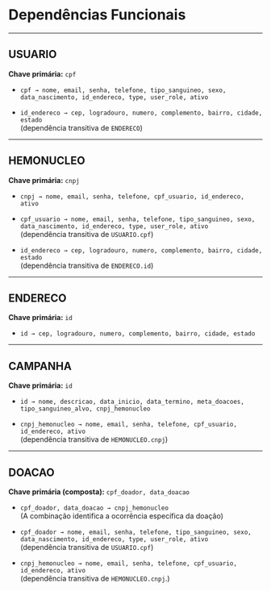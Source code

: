 # Dependências Funcionais

---

## USUARIO

**Chave primária:** `cpf`

- `cpf → nome, email, senha, telefone, tipo_sanguineo, sexo, data_nascimento, id_endereco, type, user_role, ativo`  


- `id_endereco → cep, logradouro, numero, complemento, bairro, cidade, estado`  
  (dependência transitiva de `ENDERECO`)

---

## HEMONUCLEO

**Chave primária:** `cnpj`

- `cnpj → nome, email, senha, telefone, cpf_usuario, id_endereco, ativo`  


- `cpf_usuario → nome, email, senha, telefone, tipo_sanguineo, sexo, data_nascimento, id_endereco, type, user_role, ativo`  
  (dependência transitiva de `USUARIO.cpf`)


- `id_endereco → cep, logradouro, numero, complemento, bairro, cidade, estado`  
  (dependência transitiva de `ENDERECO.id`)

---

## ENDERECO

**Chave primária:** `id`

- `id → cep, logradouro, numero, complemento, bairro, cidade, estado`  

---

## CAMPANHA

**Chave primária:** `id`

- `id → nome, descricao, data_inicio, data_termino, meta_doacoes, tipo_sanguineo_alvo, cnpj_hemonucleo`


- `cnpj_hemonucleo → nome, email, senha, telefone, cpf_usuario, id_endereco, ativo`  
  (dependência transitiva de `HEMONUCLEO.cnpj`)

---

## DOACAO

**Chave primária (composta):** `cpf_doador, data_doacao`

- `cpf_doador, data_doacao → cnpj_hemonucleo`  
  (A combinação identifica a ocorrência específica da doação)


- `cpf_doador → nome, email, senha, telefone, tipo_sanguineo, sexo, data_nascimento, id_endereco, type, user_role, ativo`  
  (dependência transitiva de `USUARIO.cpf`)


- `cnpj_hemonucleo → nome, email, senha, telefone, cpf_usuario, id_endereco, ativo`  
  (dependência transitiva de `HEMONUCLEO.cnpj`.)